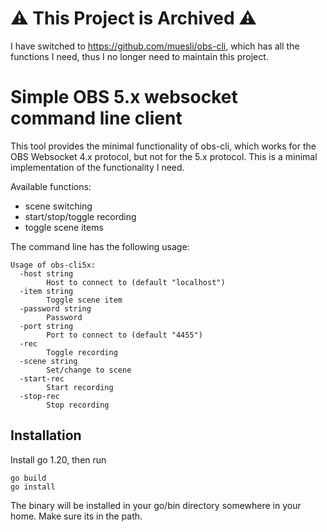 # ⚠️ This Project is Archived ⚠️

I have switched to https://github.com/muesli/obs-cli, which has all the functions I need, thus I no longer need to maintain this project.

# Simple OBS 5.x websocket command line client

This tool provides the minimal functionality of obs-cli, which works 
for the OBS Websocket 4.x protocol, but not for the 5.x protocol. This 
is a minimal implementation of the functionality I need.

Available functions:

* scene switching
* start/stop/toggle recording
* toggle scene items

The command line has the following usage:

```
Usage of obs-cli5x:
  -host string
        Host to connect to (default "localhost")
  -item string
        Toggle scene item
  -password string
        Password
  -port string
        Port to connect to (default "4455")
  -rec
        Toggle recording
  -scene string
        Set/change to scene
  -start-rec
        Start recording
  -stop-rec
        Stop recording

```

## Installation

Install go 1.20, then run

```
go build
go install
```

The binary will be installed in your go/bin directory somewhere in your home. Make sure its in the path.
